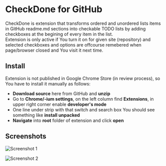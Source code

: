 # CheckDone for GitHub

CheckDone is extension that transforms ordered and unordered lists items in GitHub readme.md sections into checkable TODO lists by adding checkboxes at the begining of every item in the list.  
Extension is only active if You turn it on for given site (repository) and selected checkboxes and options are offcourse remebered when page/browser closed and You visit it next time.

## Install

Extension is not published in Google Chrome Store (in review process), so You have to install it manually as follows:

* **Download source** here from GitHub and **unzip**
* Go to **Chrome/-ium settings**, on the left column find **Extensions**, in upper right corner enable **developer's mode**
* One line under strip with that switch and search box You should see something like **install unpacked** 
* **Navigate** into **root** folder of extension and click **open**

 ## Screenshots

![Screenshot 1](https://i.postimg.cc/RZr51mB4/1.png)

![Screenshot 2](https://i.postimg.cc/x1KrtZfH/2.png)


